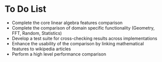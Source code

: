 # To Do List

* Complete the core linear algebra features comparison
* Complete the comparison of domain specific functionality (Geometry, FFT, Random, Statistics)
* Develop a test suite for cross-checking results across implementations
* Enhance the usability of the comparison by linking mathematical features to wikipedia articles
* Perform a high level performance comparison


